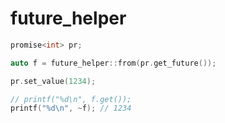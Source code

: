 # future_helper

```cpp
promise<int> pr;

auto f = future_helper::from(pr.get_future());

pr.set_value(1234);

// printf("%d\n", f.get());
printf("%d\n", ~f); // 1234

```
